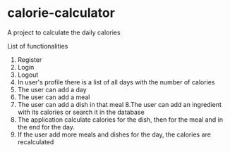 # calorie-calculator
A project to calculate the daily calories

List of functionalities
1. Register
2. Login
3. Logout
4. In user's profile there is a list of all days with the number of calories
5. The user can add a day
6. The user can add a meal
7. The user can add a dish in that meal
8.The user can add an ingredient with its calories or search it in the database
9. The application calculate calories for the dish, then for the meal and in the end for the day.
10. If the user add more meals and dishes for the day, the calories are recalculated
